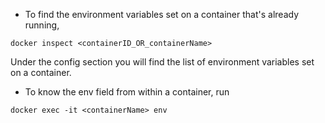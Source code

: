 * To find the environment variables set on a container that's already running,

```
docker inspect <containerID_OR_containerName>
```
Under the config section you will find the list of environment variables set on a container. 

* To know the env field from within a container, run

```
docker exec -it <containerName> env
```

